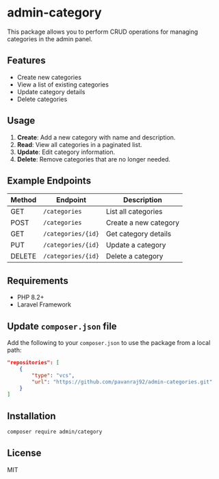# admin-category

This package allows you to perform CRUD operations for managing categories in the admin panel.

## Features

- Create new categories
- View a list of existing categories
- Update category details
- Delete categories

## Usage

1. **Create**: Add a new category with name and description.
2. **Read**: View all categories in a paginated list.
3. **Update**: Edit category information.
4. **Delete**: Remove categories that are no longer needed.

## Example Endpoints

| Method | Endpoint           | Description           |
|--------|-------------------|-----------------------|
| GET    | `/categories`     | List all categories   |
| POST   | `/categories`     | Create a new category |
| GET    | `/categories/{id}`| Get category details  |
| PUT    | `/categories/{id}`| Update a category     |
| DELETE | `/categories/{id}`| Delete a category     |

## Requirements

- PHP 8.2+
- Laravel Framework

## Update `composer.json` file

Add the following to your `composer.json` to use the package from a local path:

```json
"repositories": [
    {
        "type": "vcs",
        "url": "https://github.com/pavanraj92/admin-categories.git"
    }
]
```

## Installation

```bash
composer require admin/category
```

## License

MIT